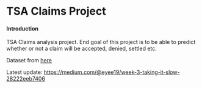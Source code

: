 # TSA Claims Project

#### Introduction
TSA Claims analysis project. End goal of this project is to be able to predict whether or not a claim will be accepted, denied, settled etc. 

Dataset from [here](https://www.kaggle.com/sreejay222/tsa-claim/data)

Latest update: https://medium.com/@eyee19/week-3-taking-it-slow-28222eeb7406
